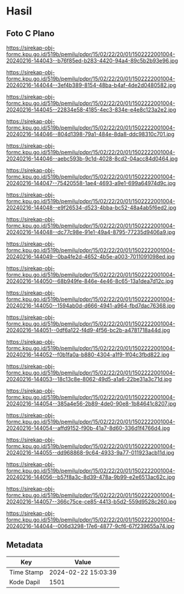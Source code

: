 # Hasil

## Foto C Plano

https://sirekap-obj-formc.kpu.go.id/519b/pemilu/pdpr/15/02/22/20/01/1502222001004-20240216-144043--b76f85ed-b283-4420-94a4-89c5b2b93e96.jpg

https://sirekap-obj-formc.kpu.go.id/519b/pemilu/pdpr/15/02/22/20/01/1502222001004-20240216-144044--3ef4b389-8154-48ba-b4af-4de2d0480582.jpg

https://sirekap-obj-formc.kpu.go.id/519b/pemilu/pdpr/15/02/22/20/01/1502222001004-20240216-144045--22834e58-4185-4ec3-834e-e4e8c123a2e2.jpg

https://sirekap-obj-formc.kpu.go.id/519b/pemilu/pdpr/15/02/22/20/01/1502222001004-20240216-144046--804d1398-79a1-484e-8da8-ddc98310c701.jpg

https://sirekap-obj-formc.kpu.go.id/519b/pemilu/pdpr/15/02/22/20/01/1502222001004-20240216-144046--aebc593b-9c1d-4028-8cd2-04acc84d0464.jpg

https://sirekap-obj-formc.kpu.go.id/519b/pemilu/pdpr/15/02/22/20/01/1502222001004-20240216-144047--75420558-1ae4-4693-a9e1-699a64974d9c.jpg

https://sirekap-obj-formc.kpu.go.id/519b/pemilu/pdpr/15/02/22/20/01/1502222001004-20240216-144048--e9f26534-d523-4bba-bc52-48a4ab5f6ed2.jpg

https://sirekap-obj-formc.kpu.go.id/519b/pemilu/pdpr/15/02/22/20/01/1502222001004-20240216-144048--dc77c98e-91e1-49a4-8795-77235d9406a9.jpg

https://sirekap-obj-formc.kpu.go.id/519b/pemilu/pdpr/15/02/22/20/01/1502222001004-20240216-144049--0ba4fe2d-4652-4b5e-a003-7011091098ed.jpg

https://sirekap-obj-formc.kpu.go.id/519b/pemilu/pdpr/15/02/22/20/01/1502222001004-20240216-144050--68b949fe-846e-4e46-8c65-13a1dea7d12c.jpg

https://sirekap-obj-formc.kpu.go.id/519b/pemilu/pdpr/15/02/22/20/01/1502222001004-20240216-144050--1594ab0d-d666-4941-a964-fbd7dac76368.jpg

https://sirekap-obj-formc.kpu.go.id/519b/pemilu/pdpr/15/02/22/20/01/1502222001004-20240216-144051--0df6a122-f4d9-4f56-bc2b-a4781718a44d.jpg

https://sirekap-obj-formc.kpu.go.id/519b/pemilu/pdpr/15/02/22/20/01/1502222001004-20240216-144052--f0b1fa0a-b880-4304-a1f9-1f04c3fbd822.jpg

https://sirekap-obj-formc.kpu.go.id/519b/pemilu/pdpr/15/02/22/20/01/1502222001004-20240216-144053--18c13c8e-8062-49d5-a1a6-22be31a3c71d.jpg

https://sirekap-obj-formc.kpu.go.id/519b/pemilu/pdpr/15/02/22/20/01/1502222001004-20240216-144054--385a4e56-2b89-4de0-90e8-1b84641c8207.jpg

https://sirekap-obj-formc.kpu.go.id/519b/pemilu/pdpr/15/02/22/20/01/1502222001004-20240216-144054--affd9152-f90b-41a7-8d60-336d1f4766d4.jpg

https://sirekap-obj-formc.kpu.go.id/519b/pemilu/pdpr/15/02/22/20/01/1502222001004-20240216-144055--dd968868-9c64-4933-9a77-011923acb11d.jpg

https://sirekap-obj-formc.kpu.go.id/519b/pemilu/pdpr/15/02/22/20/01/1502222001004-20240216-144056--b57f8a3c-8d39-478a-9b99-e2e6513ac62c.jpg

https://sirekap-obj-formc.kpu.go.id/519b/pemilu/pdpr/15/02/22/20/01/1502222001004-20240216-144057--366c75ce-ce85-4413-b5d2-559d9528c260.jpg

https://sirekap-obj-formc.kpu.go.id/519b/pemilu/pdpr/15/02/22/20/01/1502222001004-20240216-144044--006d3298-17e6-4877-9cf6-67f239655a74.jpg


## Metadata

| Key        | Value               |
| ---------- | ------------------- |
| Time Stamp | 2024-02-22 15:03:39 |
| Kode Dapil | 1501                |



